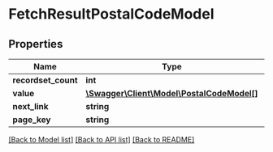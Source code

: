 # FetchResultPostalCodeModel

## Properties
Name | Type | Description | Notes
------------ | ------------- | ------------- | -------------
**recordset_count** | **int** |  | [optional] 
**value** | [**\Swagger\Client\Model\PostalCodeModel[]**](PostalCodeModel.md) |  | [optional] 
**next_link** | **string** |  | [optional] 
**page_key** | **string** |  | [optional] 

[[Back to Model list]](../README.md#documentation-for-models) [[Back to API list]](../README.md#documentation-for-api-endpoints) [[Back to README]](../README.md)


